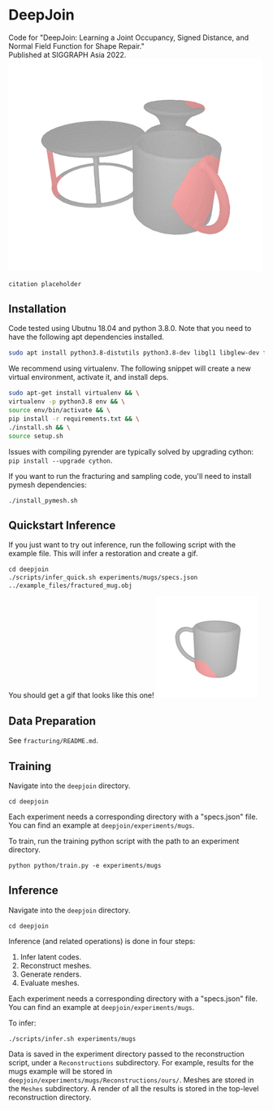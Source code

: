 # DeepJoin
Code for "DeepJoin: Learning a Joint Occupancy, Signed Distance, and Normal Field Function for Shape Repair." \
Published at SIGGRAPH Asia 2022.
<img src="assets/three_shapes.gif" alt="example1" width="500"/> 

<!-- <img src="assets/jar_2.gif" alt="example1" width="200"/> <img src="assets/mug_262.gif" alt="example1" width="200"/> <img src="assets/table_44.gif" alt="example1" width="200"/> -->

```
citation placeholder
```

## Installation

Code tested using Ubutnu 18.04 and python 3.8.0.
Note that you need to have the following apt dependencies installed. 
```bash
sudo apt install python3.8-distutils python3.8-dev libgl1 libglew-dev freeglut3-dev
```

We recommend using virtualenv. The following snippet will create a new virtual environment, activate it, and install deps.
```bash
sudo apt-get install virtualenv && \
virtualenv -p python3.8 env && \
source env/bin/activate && \
pip install -r requirements.txt && \
./install.sh && \
source setup.sh
```
Issues with compiling pyrender are typically solved by upgrading cython: `pip install --upgrade cython`.

If you want to run the fracturing and sampling code, you'll need to install pymesh dependencies:
```
./install_pymesh.sh
```

## Quickstart Inference

If you just want to try out inference, run the following script with the example file. This will infer a restoration and create a gif.
```
cd deepjoin
./scripts/infer_quick.sh experiments/mugs/specs.json ../example_files/fractured_mug.obj
```

You should get a gif that looks like this one!
<img src="assets/example_mug.gif" alt="example1" width="200"/>

## Data Preparation

See `fracturing/README.md`.

## Training

Navigate into the `deepjoin` directory.
```
cd deepjoin
```

Each experiment needs a corresponding directory with a "specs.json" file. You can find an example at `deepjoin/experiments/mugs`.

To train, run the training python script with the path to an experiment directory.
```
python python/train.py -e experiments/mugs
```

## Inference

Navigate into the `deepjoin` directory.
```
cd deepjoin
```

Inference (and related operations) is done in four steps:

1) Infer latent codes. 
2) Reconstruct meshes. 
3) Generate renders. 
4) Evaluate meshes.


Each experiment needs a corresponding directory with a "specs.json" file. You can find an example at `deepjoin/experiments/mugs`.

To infer:
```
./scripts/infer.sh experiments/mugs
```

Data is saved in the experiment directory passed to the reconstruction script, under a `Reconstructions` subdirectory. For example, results for the mugs example will be stored in `deepjoin/experiments/mugs/Reconstructions/ours/`. Meshes are stored in the `Meshes` subdirectory. A render of all the results is stored in the top-level reconstruction directory. 
